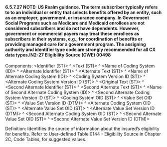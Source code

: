 #### 6.5.7.27 NOTE: US Realm guidance. The term subscriber typically refers to to an individual or entity that selects benefits offered by an entity, such as an employer, government, or insurance company. In Government Social Programs such as Medicare and Medicaid enrollees are not considered subscribers and do not have dependents. However, government or commercial payers may treat these enrollees as subscribers in their systems, e.g., for coordination of benefits or providing managed care for a government program. The assigning authority and identifier type code are strongly recommended for all CX data types.IN2-27 Eligibility Source (CWE) 00498

Components: &lt;Identifier (ST)> ^ &lt;Text (ST)> ^ &lt;Name of Coding System (ID)> ^ &lt;Alternate Identifier (ST)> ^ &lt;Alternate Text (ST)> ^ &lt;Name of Alternate Coding System (ID)> ^ &lt;Coding System Version ID (ST)> ^ &lt;Alternate Coding System Version ID (ST)> ^ &lt;Original Text (ST)> ^ &lt;Second Alternate Identifier (ST)> ^ &lt;Second Alternate Text (ST)> ^ &lt;Name of Second Alternate Coding System (ID)> ^ &lt;Second Alternate Coding System Version ID (ST)> ^ &lt;Coding System OID (ST)> ^ &lt;Value Set OID (ST)> ^ &lt;Value Set Version ID (DTM)> ^ &lt;Alternate Coding System OID (ST)> ^ &lt;Alternate Value Set OID (ST)> ^ &lt;Alternate Value Set Version ID (DTM)> ^ &lt;Second Alternate Coding System OID (ST)> ^ &lt;Second Alternate Value Set OID (ST)> ^ &lt;Second Alternate Value Set Version ID (DTM)>

Definition: Identifies the source of information about the insured’s eligibility for benefits. Refer to User-defined Table 0144 - Eligibility Source in Chapter 2C, Code Tables, for suggested values.
